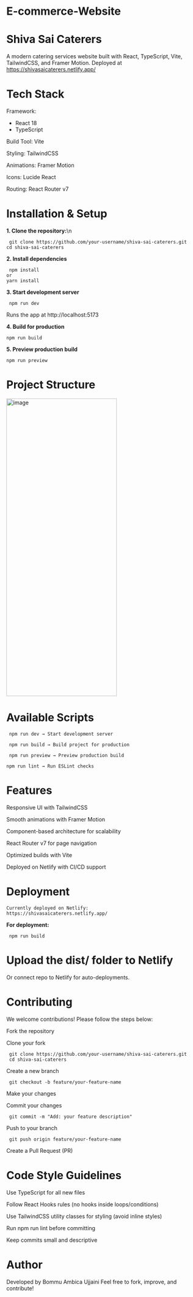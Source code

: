 ﻿# E-commerce-Website

# Shiva Sai Caterers 

A modern catering services website built with React, TypeScript, Vite, TailwindCSS, and Framer Motion.
Deployed at https://shivasaicaterers.netlify.app/
# Tech Stack

Framework: 
+ React 18
+ TypeScript
  
Build Tool: Vite

Styling: TailwindCSS

Animations: Framer Motion

Icons: Lucide React

Routing: React Router v7

# Installation & Setup
**1. Clone the repository:**\n

     git clone https://github.com/your-username/shiva-sai-caterers.git
    cd shiva-sai-caterers

**2. Install dependencies**

     npm install
    or
    yarn install

**3. Start development server**

     npm run dev

   Runs the app at http://localhost:5173


**4. Build for production**

    npm run build

**5. Preview production build**

    npm run preview

# Project Structure
<img width="289" height="776" alt="image" src="https://github.com/user-attachments/assets/440255a0-e8bc-4df0-aa8b-03c2de0440d8" />


# Available Scripts

     npm run dev → Start development server
    
     npm run build → Build project for production
    
     npm run preview → Preview production build
    
    npm run lint → Run ESLint checks

# Features

Responsive UI with TailwindCSS

Smooth animations with Framer Motion

Component-based architecture for scalability

React Router v7 for page navigation

Optimized builds with Vite

Deployed on Netlify with CI/CD support

#  Deployment

    Currently deployed on Netlify:
    https://shivasaicaterers.netlify.app/

**For deployment:**

     npm run build

# Upload the dist/ folder to Netlify

Or connect repo to Netlify for auto-deployments.

# Contributing

We welcome contributions! Please follow the steps below:

Fork the repository

Clone your fork

     git clone https://github.com/your-username/shiva-sai-caterers.git
     cd shiva-sai-caterers


Create a new branch
  
     git checkout -b feature/your-feature-name


Make your changes

Commit your changes

     git commit -m "Add: your feature description"


Push to your branch

     git push origin feature/your-feature-name


Create a Pull Request (PR)

# Code Style Guidelines

Use TypeScript for all new files

Follow React Hooks rules (no hooks inside loops/conditions)

Use TailwindCSS utility classes for styling (avoid inline styles)

Run npm run lint before committing

Keep commits small and descriptive

# Author

Developed by Bommu Ambica Ujjaini
Feel free to fork, improve, and contribute!






